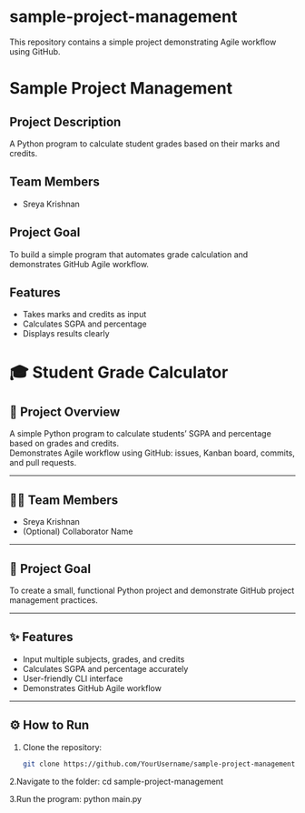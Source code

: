 # sample-project-management
This repository contains a simple project demonstrating Agile workflow using GitHub.
# Sample Project Management

## Project Description
A Python program to calculate student grades based on their marks and credits.

## Team Members
- Sreya Krishnan

## Project Goal
To build a simple program that automates grade calculation and demonstrates GitHub Agile workflow.

## Features
- Takes marks and credits as input
- Calculates SGPA and percentage
- Displays results clearly


# 🎓 Student Grade Calculator

## 📘 Project Overview
A simple Python program to calculate students’ SGPA and percentage based on grades and credits.  
Demonstrates Agile workflow using GitHub: issues, Kanban board, commits, and pull requests.

---

## 👩‍💻 Team Members
- Sreya Krishnan
- (Optional) Collaborator Name

---

## 🎯 Project Goal
To create a small, functional Python project and demonstrate GitHub project management practices.

---

## ✨ Features
- Input multiple subjects, grades, and credits
- Calculates SGPA and percentage accurately
- User-friendly CLI interface
- Demonstrates GitHub Agile workflow

---

## ⚙️ How to Run
1. Clone the repository:
   ```bash
   git clone https://github.com/YourUsername/sample-project-management.git

2.Navigate to the folder:
cd sample-project-management

3.Run the program:
python main.py
